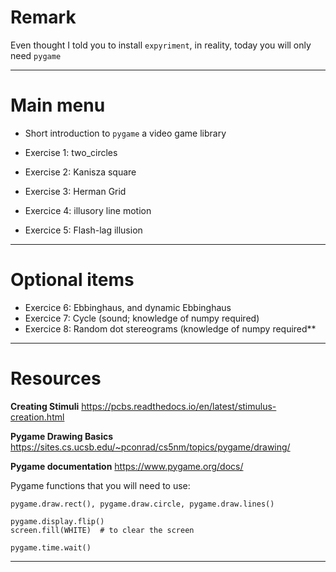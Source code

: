 # Remark 

Even thought I told you to install `expyriment`, in reality, today you will only need `pygame`


---

# Main menu

- Short introduction to `pygame` a video game library

- Exercise 1: two_circles
- Exercise 2: Kanisza square
- Exercise 3: Herman Grid
- Exercice 4: illusory line motion
- Exercice 5: Flash-lag illusion 


---

# Optional items

- Exercice 6: Ebbinghaus, and dynamic Ebbinghaus
- Exercice 7: Cycle (sound; knowledge of numpy required)
- Exercice 8: Random dot stereograms (knowledge of numpy required**


---
# Resources

**Creating Stimuli**
<https://pcbs.readthedocs.io/en/latest/stimulus-creation.html>

**Pygame Drawing Basics** <https://sites.cs.ucsb.edu/~pconrad/cs5nm/topics/pygame/drawing/>

**Pygame documentation** <https://www.pygame.org/docs/>

Pygame functions that you will need to use:


    pygame.draw.rect(), pygame.draw.circle, pygame.draw.lines()

    pygame.display.flip() 
    screen.fill(WHITE)  # to clear the screen
    
    pygame.time.wait()





--- 

